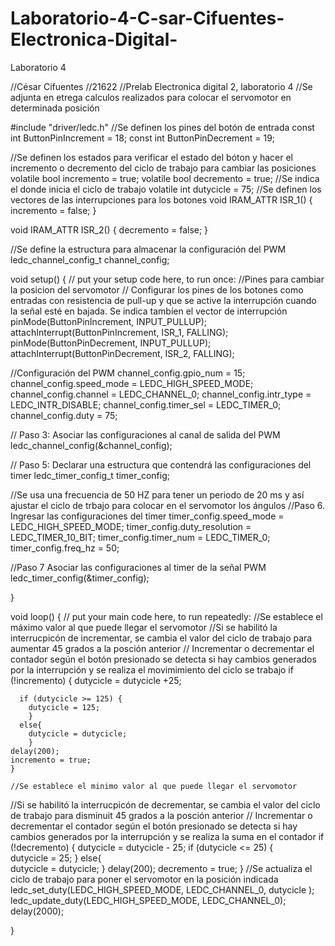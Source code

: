 # Laboratorio-4-C-sar-Cifuentes-Electronica-Digital-
Laboratorio 4 

//César Cifuentes 
//21622
//Prelab Electronica digital 2, laboratorio 4 
//Se adjunta en etrega calculos realizados para colocar el servomotor en determinada posición 


#include "driver/ledc.h"
//Se definen los pines del botón de entrada 
const int ButtonPinIncrement = 18;
const int ButtonPinDecrement = 19;

//Se definen los estados para verificar el estado del bóton y hacer el incremento o decremento del ciclo de trabajo para cambiar las posiciones 
volatile bool incremento = true; 
volatile bool decremento = true;
//Se indica el donde inicia el ciclo de trabajo 
volatile int dutycicle = 75;
//Se definen los vectores de las interrupciones para los botones 
void IRAM_ATTR ISR_1() {
  incremento = false;
}

void IRAM_ATTR ISR_2() {
  decremento = false;
}

//Se define la estructura para almacenar la configuración del PWM 
ledc_channel_config_t channel_config;


void setup() {
  // put your setup code here, to run once:
//Pines para cambiar la posicion del servomotor 
  // Configurar los pines de los botones como entradas con resistencia de pull-up y que se active la interrupción cuando la señal esté en bajada. Se indica tambíen el vector de interrupción 
  pinMode(ButtonPinIncrement, INPUT_PULLUP);
  attachInterrupt(ButtonPinIncrement, ISR_1, FALLING);
  pinMode(ButtonPinDecrement, INPUT_PULLUP);
  attachInterrupt(ButtonPinDecrement, ISR_2, FALLING);


//Configuración del PWM 
  channel_config.gpio_num = 15;
  channel_config.speed_mode = LEDC_HIGH_SPEED_MODE;
  channel_config.channel = LEDC_CHANNEL_0;
  channel_config.intr_type = LEDC_INTR_DISABLE;
  channel_config.timer_sel = LEDC_TIMER_0;
  channel_config.duty = 75;

  // Paso 3: Asociar las configuraciones al canal de salida del PWM 
  ledc_channel_config(&channel_config);

// Paso 5: Declarar una estructura que contendrá las configuraciones del timer
  ledc_timer_config_t timer_config;

//Se usa una frecuencia de 50 HZ para tener un periodo de 20 ms y así ajustar el ciclo de trbajo para colocar en el servomotor los ángulos 
//Paso 6. Ingresar las configuraciones del timer
  timer_config.speed_mode = LEDC_HIGH_SPEED_MODE;
  timer_config.duty_resolution = LEDC_TIMER_10_BIT;
  timer_config.timer_num = LEDC_TIMER_0;
  timer_config.freq_hz = 50;

//Paso 7 Asociar las configuraciones al timer de la señal PWM
ledc_timer_config(&timer_config);


}

void loop() {
  // put your main code here, to run repeatedly:
   //Se establece el máximo valor al que puede llegar el servomotor 
  //Si se habilitó la interrucpicón de incrementar, se cambia el valor del ciclo de trabajo para aumentar 45 grados a la posción anterior
  // Incrementar o decrementar el contador según el botón presionado se detecta si hay cambios generados por la interrupción y se realiza el movimimiento del ciclo se trabajo 
    if (!incremento) {
    dutycicle = dutycicle +25;
    
      if (dutycicle >= 125) {   
        dutycicle = 125; 
        }
      else{   
        dutycicle = dutycicle; 
        }
    delay(200);
    incremento = true;
    }

    //Se establece el minimo valor al que puede llegar el servomotor 
  //Si se habilitó la interrucpicón de decrementar, se cambia el valor del ciclo de trabajo para disminuit 45 grados a la posción anterior
    // Incrementar o decrementar el contador según el botón presionado se detecta si hay cambios generados por la interrupción y se realiza la suma en el contador 
    if (!decremento) {
    dutycicle = dutycicle - 25;
      if (dutycicle <= 25) {   
        dutycicle = 25; 
        }
      else{   
        dutycicle = dutycicle; 
        }
    delay(200);
    decremento = true;
    }
//Se actualiza el ciclo de trabajo para poner el servomotor en la posición indicada 
ledc_set_duty(LEDC_HIGH_SPEED_MODE, LEDC_CHANNEL_0, dutycicle );
ledc_update_duty(LEDC_HIGH_SPEED_MODE, LEDC_CHANNEL_0);
delay(2000);

}
